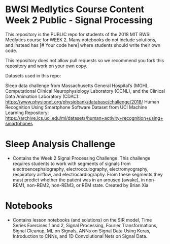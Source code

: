 # BWSI Medlytics Course Content Week 2 Public - Signal Processing

This repository is the PUBLIC repo for students of the 2018 MIT BWSI Medlytics course for WEEK 2.  Many notebooks do not include solutions, and instead has [# Your code here] where students should write their own code.

This repository does not allow pull requests so we recommend you fork this repository and work on your own copy.


Datasets used in this repo:

Sleep data challenge from Massachusetts General Hospital’s (MGH), Computational Clinical Neurophysiology Laboratory (CCNL), and the Clinical Data Animation Laboratory (CDAC): https://www.physionet.org/physiobank/database/challenge/2018/
Human Recognition Using Smartphone Software Dataset from UCI Machine Learning Repository: https://archive.ics.uci.edu/ml/datasets/human+activity+recognition+using+smartphones

# Sleep Analysis Challenge
- Contains the Week 2 Signal Processing Challenge. This challenge requires students to work with segments of signals from electroencephalography, electrooculography, electromyography, respiratory airflow, and electrocardiography. From these segments they must predict whether the patient was in an aroused (awake), in non-REM1, non-REM2, non-REM3, or REM state. Created by Brian Xia

# Notebooks
- Contains lesson notebooks (and solutions) on the SIR model, Time Series Exercises 1 and 2, Signal Processing, Fourier Transformations, Signal Cleanup, ML on Signals, ANNs on Signal Data Using Keras, Introduction to CNNs, and 1D Convolutional Nets on Signal Data.
